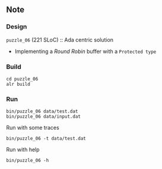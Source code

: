 ## Note

### Design

`puzzle_06` (221 SLoC) :: Ada centric solution

* Implementing a *Round Robin* buffer with a `Protected type`

### Build

```shell
cd puzzle_06
alr build
```

### Run

```shell
bin/puzzle_06 data/test.dat
bin/puzzle_06 data/input.dat
```

Run with some traces

```shell
bin/puzzle_06 -t data/test.dat
```

Run with help

```shell
bin/puzzle_06 -h
```
